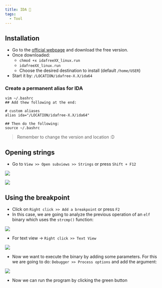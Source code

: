 ```yaml
---
title: IDA 👠
tags:
  - Tool
---
```

## Installation

- Go to the [official webpage](https://hex-rays.com/ida-free/#download) and download the free version.
- Once downloaded: 
	- `chmod +x idafreeXX_linux.run`
	- `idafreeXX_linux.run`
	- Choose the desired destination to install (default `/home/USER`)
- Start it by: `/LOCATION/idafree-X.X/ida64`

### Create a permanent alias  for IDA

```shell
vim ~/.bashrc
## Add thew following at the end:

# custom aliases
alias ida="/LOCATION/idafree-X.X/ida64"

## Then do the following:
source ~/.bashrc
```

> Remember to change the version and location :D

## Opening strings

- Go to `View >> Open subviews >> Strings` or press `Shift + F12`

![](Pasted%20image%2020240419143532.png)

![](Pasted%20image%2020240419143634.png)

## Using the breakpoint

- Click on `Right click >> Add a breakpoint` or press `F2`
- In this case, we are going to analyze the previous operation of an `elf` binary which uses the `strcmp()` function:

![](Pasted%20image%2020240419144159.png)

- For text view -> `Right click >> Text View`

![](Pasted%20image%2020240419144220.png)

- Now we want to execute the binary by adding some parameters. For this we are going to do: `Debugger >> Process options` and add the argument:

![](Pasted%20image%2020240419144426.png)

- Now we can run the program by clicking the green button


